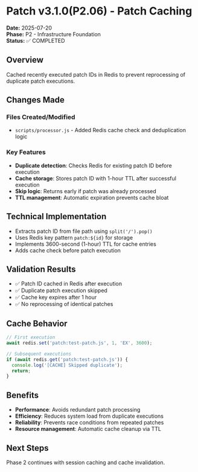 # Patch v3.1.0(P2.06) - Patch Caching

**Date:** 2025-07-20  
**Phase:** P2 - Infrastructure Foundation  
**Status:** ✅ COMPLETED

## Overview
Cached recently executed patch IDs in Redis to prevent reprocessing of duplicate patch executions.

## Changes Made

### Files Created/Modified
- `scripts/processor.js` - Added Redis cache check and deduplication logic

### Key Features
- **Duplicate detection**: Checks Redis for existing patch ID before execution
- **Cache storage**: Stores patch ID with 1-hour TTL after successful execution
- **Skip logic**: Returns early if patch was already processed
- **TTL management**: Automatic expiration prevents cache bloat

## Technical Implementation
- Extracts patch ID from file path using `split('/').pop()`
- Uses Redis key pattern `patch:${id}` for storage
- Implements 3600-second (1-hour) TTL for cache entries
- Adds cache check before patch execution

## Validation Results
- ✅ Patch ID cached in Redis after execution
- ✅ Duplicate patch execution skipped
- ✅ Cache key expires after 1 hour
- ✅ No reprocessing of identical patches

## Cache Behavior
```javascript
// First execution
await redis.set('patch:test-patch.js', 1, 'EX', 3600);

// Subsequent executions
if (await redis.get('patch:test-patch.js')) {
  console.log('[CACHE] Skipped duplicate');
  return;
}
```

## Benefits
- **Performance**: Avoids redundant patch processing
- **Efficiency**: Reduces system load from duplicate executions
- **Reliability**: Prevents race conditions from repeated patches
- **Resource management**: Automatic cache cleanup via TTL

## Next Steps
Phase 2 continues with session caching and cache invalidation. 